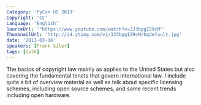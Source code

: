 ```yaml
---
Category: 'PyCon US 2013'
Copyright: 'CC'
Language: 'English'
SourceUrl: '"https://www.youtube.com/watch?v=3J3bpgIZ9cM"'
ThumbnailUrl: 'http://i4.ytimg.com/vi/3J3bpgIZ9cM/hqdefault.jpg'
date: '2013-03-16'
speakers: [Frank Siler]
tags: [talk]
---
```

The basics of copyright law mainly as applies to the United States but also covering the fundamental tenets that govern international law.  I include quite a bit of overview material as well as talk about specific licensing schemes, including open source schemes, and some recent trends including open hardware.